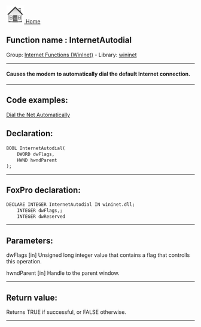 [<img src="../../images/home.png"> Home ](https://github.com/VFPX/Win32API)  

## Function name : InternetAutodial
Group: [Internet Functions (WinInet)](../../functions_group.md#Internet_Functions_(WinInet))  -  Library: [wininet](../../../libraries.md#wininet)  
***  


#### Causes the modem to automatically dial the default Internet connection.
***  


## Code examples:
[Dial the Net Automatically](../../samples/sample_140.md)  

## Declaration:
```foxpro  
BOOL InternetAutodial(
	DWORD dwFlags,
    HWND hwndParent
);  
```  
***  


## FoxPro declaration:
```foxpro  
DECLARE INTEGER InternetAutodial IN wininet.dll;
	INTEGER dwFlags,;
	INTEGER dwReserved  
```  
***  


## Parameters:
dwFlags
[in] Unsigned long integer value that contains a flag that controlls this operation. 

hwndParent
[in] Handle to the parent window.  
***  


## Return value:
Returns TRUE if successful, or FALSE otherwise.  
***  

